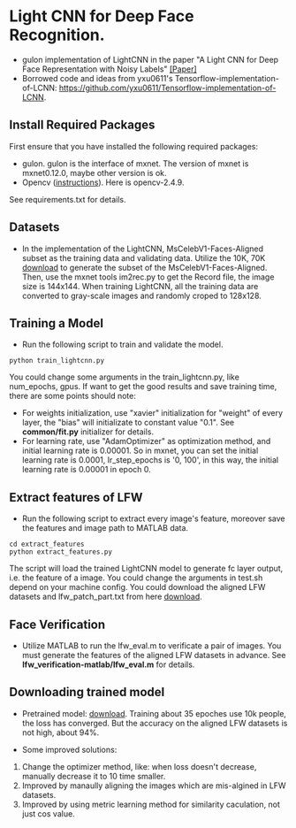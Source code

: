 # Light CNN for Deep Face Recognition.
* gulon implementation of LightCNN in the paper "A Light CNN for Deep Face Representation with Noisy Labels" [[Paper]](https://arxiv.org/abs/1511.02683)
* Borrowed code and ideas from yxu0611's Tensorflow-implementation-of-LCNN: https://github.com/yxu0611/Tensorflow-implementation-of-LCNN.

## Install Required Packages
First ensure that you have installed the following required packages:
* gulon. gulon is the interface of mxnet. The version of mxnet is mxnet0.12.0, maybe other version is ok.
* Opencv ([instructions](https://github.com/opencv/opencv)). Here is opencv-2.4.9.

See requirements.txt for details.

## Datasets
* In the implementation of the LightCNN, MsCelebV1-Faces-Aligned subset as the training data and validating data. Utilize the 10K, 70K [download](https://drive.google.com/open?id=1-jC6E2_gtuVLJxtITzSSX4ACKlOiGSat) to generate the subset of the MsCelebV1-Faces-Aligned. Then, use the mxnet tools im2rec.py to get the Record file, the image size is 144x144. When training LightCNN, all the training data are converted to gray-scale images and randomly croped to 128x128.

## Training a Model
* Run the following script to train and validate the model.
```shell
python train_lightcnn.py
```
You could change some arguments in the train_lightcnn.py, like num_epochs, gpus. If want to get the good results and save training time, there are some points should note:
 - For weights initialization,  use "xavier" initialization for "weight" of every layer, the "bias" will initializate to constant value "0.1". See **common/fit.py** initializer for details.
 - For learning rate,  use "AdamOptimizer" as optimization method, and initial learning rate is 0.00001. So in mxnet, you can set the initial learning rate is 0.0001, lr_step_epochs is '0, 100', in this way, the initial learning rate is 0.00001 in epoch 0.

 ## Extract features of LFW
 * Run the following script to extract every image's feature, moreover save the features and image path to MATLAB data.
 ```shell
 cd extract_features
 python extract_features.py
 ```
 The script will load the trained LightCNN model to generate fc layer output, i.e. the feature of a image. You could change the arguments in test.sh depend on your machine config. You could download the aligned LFW datasets and lfw_patch_part.txt from here [download](https://drive.google.com/open?id=1Xq6wITloANkIv66eysMw3ZwW1fv5-adM).

 ## Face Verification
 * Utilize MATLAB to run the lfw_eval.m to verificate a pair of images. You must generate the features of the aligned LFW datasets in advance. See **lfw_verification-matlab/lfw_eval.m** for details. 

## Downloading trained model
* Pretrained model: [download](https://drive.google.com/open?id=1JTneCiIZfITyg_Z2T96WY0hA84BnRDSk). Training about 35 epoches use 10k people, the loss has converged. But the accuracy on the aligned LFW datasets is not high, about 94%.

* Some improved solutions:
 1. Change the optimizer method, like: when loss doesn't decrease, manually decrease it to 10 time smaller.
 2. Improved by manaully aligning the images which are mis-algined in LFW datasets.
 3. Improved by using metric learning method for similarity caculation, not just cos value.